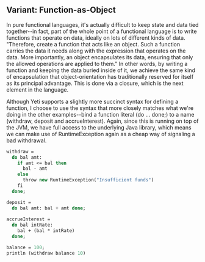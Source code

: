 ## Variant: Function-as-Object

In pure functional languages, it's actually difficult to keep state and data tied together--in fact, part of the whole point of a functional language is to write functions that operate on data, ideally on lots of different kinds of data. "Therefore, create a function that acts like an object. Such a function carries the data it needs along with the expression that operates on the data. More importantly, an object encapsulates its data, ensuring that only the allowed operations are applied to them." In other words, by writing a function and keeping the data buried inside of it, we achieve the same kind of encapsulation that object-orientation has traditionally reserved for itself as its principal advantage. This is done via a closure, which is the next element in the language.

Although Yeti supports a slightly more succinct syntax for defining a function, I choose to use the syntax that more closely matches what we're doing in the other examples--bind a function literal (do ... done;) to a name (withdraw, deposit and accrueInterest). Again, since this is running on top of the JVM, we have full access to the underlying Java library, which means we can make use of RuntimeException again as a cheap way of signaling a bad withdrawal.

```ml
withdraw = 
  do bal amt:
    if amt <= bal then
      bal - amt
    else
      throw new RuntimeException("Insufficient funds")
    fi
  done;

deposit =
  do bal amt: bal + amt done;
  
accrueInterest =
  do bal intRate:
    bal + (bal * intRate)
  done;

balance = 100;
println (withdraw balance 10)
```
